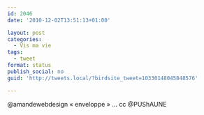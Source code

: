 ```yaml
---
id: 2046
date: '2010-12-02T13:51:13+01:00'

layout: post
categories:
  - Vis ma vie
tags:
  - tweet
format: status
publish_social: no
guid: 'http://tweets.local/?birdsite_tweet=10330148045848576'

---
```


@amandewebdesign « enveloppe » … cc @PUShAUNE